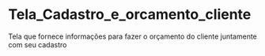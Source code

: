 # Tela_Cadastro_e_orcamento_cliente
Tela que fornece informações para fazer o orçamento do cliente juntamente com seu cadastro
